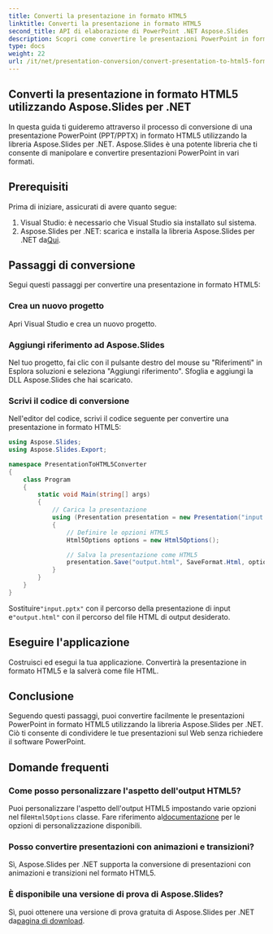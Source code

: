 ```yaml
---
title: Converti la presentazione in formato HTML5
linktitle: Converti la presentazione in formato HTML5
second_title: API di elaborazione di PowerPoint .NET Aspose.Slides
description: Scopri come convertire le presentazioni PowerPoint in formato HTML5 utilizzando Aspose.Slides per .NET. Conversione facile ed efficiente per la condivisione sul web.
type: docs
weight: 22
url: /it/net/presentation-conversion/convert-presentation-to-html5-format/
---
```

## Converti la presentazione in formato HTML5 utilizzando Aspose.Slides per .NET

In questa guida ti guideremo attraverso il processo di conversione di una presentazione PowerPoint (PPT/PPTX) in formato HTML5 utilizzando la libreria Aspose.Slides per .NET. Aspose.Slides è una potente libreria che ti consente di manipolare e convertire presentazioni PowerPoint in vari formati.

## Prerequisiti

Prima di iniziare, assicurati di avere quanto segue:

1. Visual Studio: è necessario che Visual Studio sia installato sul sistema.
2.  Aspose.Slides per .NET: scarica e installa la libreria Aspose.Slides per .NET da[Qui](https://downloads.aspose.com/slides/net).

## Passaggi di conversione

Segui questi passaggi per convertire una presentazione in formato HTML5:

### Crea un nuovo progetto

Apri Visual Studio e crea un nuovo progetto.

### Aggiungi riferimento ad Aspose.Slides

Nel tuo progetto, fai clic con il pulsante destro del mouse su "Riferimenti" in Esplora soluzioni e seleziona "Aggiungi riferimento". Sfoglia e aggiungi la DLL Aspose.Slides che hai scaricato.

### Scrivi il codice di conversione

Nell'editor del codice, scrivi il codice seguente per convertire una presentazione in formato HTML5:

```csharp
using Aspose.Slides;
using Aspose.Slides.Export;

namespace PresentationToHTML5Converter
{
    class Program
    {
        static void Main(string[] args)
        {
            // Carica la presentazione
            using (Presentation presentation = new Presentation("input.pptx"))
            {
                // Definire le opzioni HTML5
                Html5Options options = new Html5Options();

                // Salva la presentazione come HTML5
                presentation.Save("output.html", SaveFormat.Html, options);
            }
        }
    }
}
```

 Sostituire`"input.pptx"` con il percorso della presentazione di input e`"output.html"` con il percorso del file HTML di output desiderato.

## Eseguire l'applicazione

Costruisci ed esegui la tua applicazione. Convertirà la presentazione in formato HTML5 e la salverà come file HTML.

## Conclusione

Seguendo questi passaggi, puoi convertire facilmente le presentazioni PowerPoint in formato HTML5 utilizzando la libreria Aspose.Slides per .NET. Ciò ti consente di condividere le tue presentazioni sul Web senza richiedere il software PowerPoint.

## Domande frequenti

### Come posso personalizzare l'aspetto dell'output HTML5?

 Puoi personalizzare l'aspetto dell'output HTML5 impostando varie opzioni nel file`Html5Options` classe. Fare riferimento al[documentazione](https://reference.aspose.com/slides/net/aspose.slides.export/html5options) per le opzioni di personalizzazione disponibili.

### Posso convertire presentazioni con animazioni e transizioni?

Sì, Aspose.Slides per .NET supporta la conversione di presentazioni con animazioni e transizioni nel formato HTML5.

### È disponibile una versione di prova di Aspose.Slides?

 Sì, puoi ottenere una versione di prova gratuita di Aspose.Slides per .NET da[pagina di download](https://releases.aspose.com/slides/net).